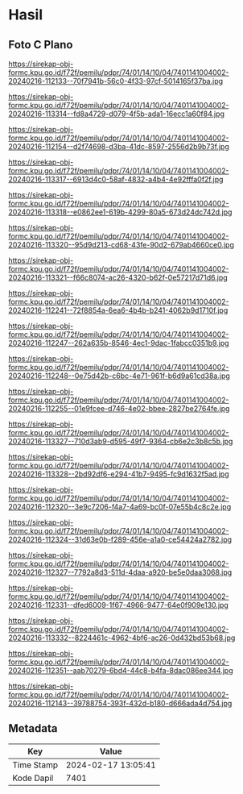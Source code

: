 # Hasil

## Foto C Plano

https://sirekap-obj-formc.kpu.go.id/f72f/pemilu/pdpr/74/01/14/10/04/7401141004002-20240216-112133--70f7941b-56c0-4f33-97cf-5014165f37ba.jpg

https://sirekap-obj-formc.kpu.go.id/f72f/pemilu/pdpr/74/01/14/10/04/7401141004002-20240216-113314--fd8a4729-d079-4f5b-ada1-16ecc1a60f84.jpg

https://sirekap-obj-formc.kpu.go.id/f72f/pemilu/pdpr/74/01/14/10/04/7401141004002-20240216-112154--d2f74698-d3ba-41dc-8597-2556d2b9b73f.jpg

https://sirekap-obj-formc.kpu.go.id/f72f/pemilu/pdpr/74/01/14/10/04/7401141004002-20240216-113317--6913d4c0-58af-4832-a4b4-4e92fffa0f2f.jpg

https://sirekap-obj-formc.kpu.go.id/f72f/pemilu/pdpr/74/01/14/10/04/7401141004002-20240216-113318--e0862ee1-619b-4299-80a5-673d24dc742d.jpg

https://sirekap-obj-formc.kpu.go.id/f72f/pemilu/pdpr/74/01/14/10/04/7401141004002-20240216-113320--95d9d213-cd68-43fe-90d2-679ab4660ce0.jpg

https://sirekap-obj-formc.kpu.go.id/f72f/pemilu/pdpr/74/01/14/10/04/7401141004002-20240216-113321--f66c8074-ac26-4320-b62f-0e57217d71d6.jpg

https://sirekap-obj-formc.kpu.go.id/f72f/pemilu/pdpr/74/01/14/10/04/7401141004002-20240216-112241--72f8854a-6ea6-4b4b-b241-4062b9d1710f.jpg

https://sirekap-obj-formc.kpu.go.id/f72f/pemilu/pdpr/74/01/14/10/04/7401141004002-20240216-112247--262a635b-8546-4ec1-9dac-1fabcc0351b9.jpg

https://sirekap-obj-formc.kpu.go.id/f72f/pemilu/pdpr/74/01/14/10/04/7401141004002-20240216-112248--0e75d42b-c6bc-4e71-961f-b6d9a61cd38a.jpg

https://sirekap-obj-formc.kpu.go.id/f72f/pemilu/pdpr/74/01/14/10/04/7401141004002-20240216-112255--01e9fcee-d746-4e02-bbee-2827be2764fe.jpg

https://sirekap-obj-formc.kpu.go.id/f72f/pemilu/pdpr/74/01/14/10/04/7401141004002-20240216-113327--710d3ab9-d595-49f7-9364-cb6e2c3b8c5b.jpg

https://sirekap-obj-formc.kpu.go.id/f72f/pemilu/pdpr/74/01/14/10/04/7401141004002-20240216-113328--2bd92df6-e294-41b7-9495-fc9d1632f5ad.jpg

https://sirekap-obj-formc.kpu.go.id/f72f/pemilu/pdpr/74/01/14/10/04/7401141004002-20240216-112320--3e9c7206-f4a7-4a69-bc0f-07e55b4c8c2e.jpg

https://sirekap-obj-formc.kpu.go.id/f72f/pemilu/pdpr/74/01/14/10/04/7401141004002-20240216-112324--31d63e0b-f289-456e-a1a0-ce54424a2782.jpg

https://sirekap-obj-formc.kpu.go.id/f72f/pemilu/pdpr/74/01/14/10/04/7401141004002-20240216-112327--7792a8d3-511d-4daa-a920-be5e0daa3068.jpg

https://sirekap-obj-formc.kpu.go.id/f72f/pemilu/pdpr/74/01/14/10/04/7401141004002-20240216-112331--dfed6009-1f67-4966-9477-64e0f909e130.jpg

https://sirekap-obj-formc.kpu.go.id/f72f/pemilu/pdpr/74/01/14/10/04/7401141004002-20240216-113332--8224461c-4962-4bf6-ac26-0d432bd53b68.jpg

https://sirekap-obj-formc.kpu.go.id/f72f/pemilu/pdpr/74/01/14/10/04/7401141004002-20240216-112351--aab70279-6bd4-44c8-b4fa-8dac086ee344.jpg

https://sirekap-obj-formc.kpu.go.id/f72f/pemilu/pdpr/74/01/14/10/04/7401141004002-20240216-112143--39788754-393f-432d-b180-d666ada4d754.jpg


## Metadata

| Key        | Value               |
| ---------- | ------------------- |
| Time Stamp | 2024-02-17 13:05:41 |
| Kode Dapil | 7401                |



